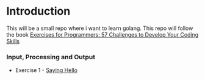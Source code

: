 # Introduction
This will be a small repo where i want to learn golang. This repo will follow the book [Exercises for Programmers: 57 Challenges to Develop Your Coding Skills](https://pragprog.com/titles/bhwb/exercises-for-programmers/)

### Input, Processing and Output

- Exercise 1 - [Saying Hello](./Part_1_Challenges/sayingHello/)
